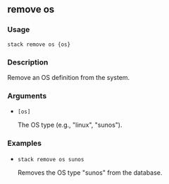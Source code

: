 ## remove os

### Usage

`stack remove os {os}`

### Description


Remove an OS definition from the system.



### Arguments

* `[os]`

   The OS type (e.g., "linux", "sunos").


### Examples

* `stack remove os sunos`

   Removes the OS type "sunos" from the database.



